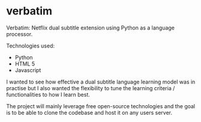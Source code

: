 # verbatim
Verbatim: Netflix dual subtitle extension using Python as a language processor.

Technologies used:
+ Python
+ HTML 5
+ Javascript

I wanted to see how effective a dual subtitle language learning model was in practise but I also wanted the flexibility to tune the learning criteria / functionalities to how I learn best. 

The project will mainly leverage free open-source technologies and the goal is to be able to clone the codebase and host it on any users server.

